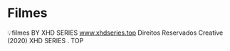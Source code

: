# Filmes
:bulb:filmes 
BY XHD SERIES
www.xhdseries.top
Direitos Reservados Creative (2020) XHD SERIES . TOP
